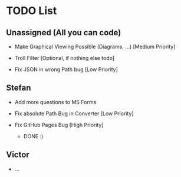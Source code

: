 # TODO List

## Unassigned (All you can code)

+ Make Graphical Viewing Possible (Diagrams, ...) [Medium Priority]

+ Troll Filter [Optional, if nothing else todo]

+ Fix JSON in wrong Path bug [Low Priority]

## Stefan

+ Add more questions to MS Forms

+ Fix absolute Path Bug in Converter [Low Priority]

+ Fix GitHub Pages Bug [High Priority] 
  
  + DONE :)

## Victor

+ ...
